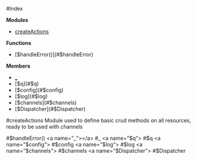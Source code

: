 #Index

**Modules**

* [createActions](#module_createActions)

**Functions**

* [$handleError()](#$handleError)

**Members**

* [_](#_)
* [$q](#$q)
* [$config](#$config)
* [$log](#$log)
* [$channels](#$channels)
* [$Dispatcher](#$Dispatcher)
 
<a name="module_createActions"></a>
#createActions
Module used to define basic crud methods on all resources, ready to be used with channels

<a name="$handleError"></a>
#$handleError()
<a name="_"></a>
#_
<a name="$q"></a>
#$q
<a name="$config"></a>
#$config
<a name="$log"></a>
#$log
<a name="$channels"></a>
#$channels
<a name="$Dispatcher"></a>
#$Dispatcher
